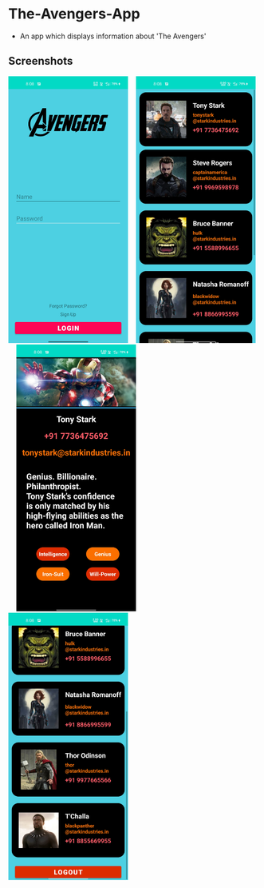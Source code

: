 # The-Avengers-App


- An app which displays information about 'The Avengers'</br>

## Screenshots
<p float="left">
  <img src="ss/ss1.jpg" width="240">&nbsp;&nbsp;&nbsp;
  <img src = "ss/ss2.jpg"  width = "240" >&nbsp;&nbsp;&nbsp;
  <img src = "ss/ss3.jpg"  width = "240" >&nbsp;&nbsp;&nbsp;
  <img src = "ss/ss4.jpg"  width = "240" >&nbsp;&nbsp;&nbsp;
</p>

